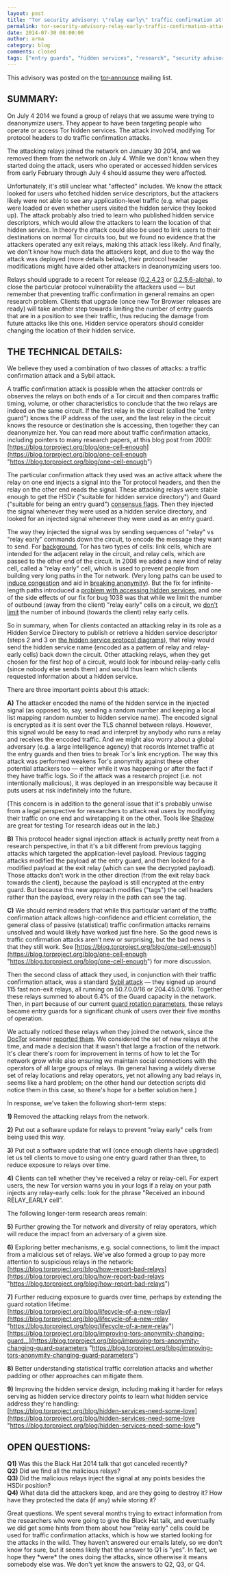 ```yaml
---
layout: post
title: "Tor security advisory: \"relay early\" traffic confirmation attack"
permalink: tor-security-advisory-relay-early-traffic-confirmation-attack
date: 2014-07-30 08:00:00
author: arma
category: blog
comments: closed
tags: ["entry guards", "hidden services", "research", "security advisory"]
---
```


This advisory was posted on the [tor-announce](https://lists.torproject.org/pipermail/tor-announce/2014-July/000094.html) mailing list.

SUMMARY:
--------

On July 4 2014 we found a group of relays that we assume were trying to deanonymize users. They appear to have been targeting people who operate or access Tor hidden services. The attack involved modifying Tor protocol headers to do traffic confirmation attacks.

The attacking relays joined the network on January 30 2014, and we removed them from the network on July 4. While we don't know when they started doing the attack, users who operated or accessed hidden services from early February through July 4 should assume they were affected.

Unfortunately, it's still unclear what "affected" includes. We know the attack looked for users who fetched hidden service descriptors, but the attackers likely were not able to see any application-level traffic (e.g. what pages were loaded or even whether users visited the hidden service they looked up). The attack probably also tried to learn who published hidden service descriptors, which would allow the attackers to learn the location of that hidden service. In theory the attack could also be used to link users to their destinations on normal Tor circuits too, but we found no evidence that the attackers operated any exit relays, making this attack less likely. And finally, we don't know how much data the attackers kept, and due to the way the attack was deployed (more details below), their protocol header modifications might have aided other attackers in deanonymizing users too.

Relays should upgrade to a recent Tor release ([0.2.4.23](https://lists.torproject.org/pipermail/tor-announce/2014-July/000093.html) or [0.2.5.6-alpha](https://lists.torproject.org/pipermail/tor-talk/2014-July/034180.html)), to close the particular protocol vulnerability the attackers used — but remember that preventing traffic confirmation in general remains an open research problem. Clients that upgrade (once new Tor Browser releases are ready) will take another step towards limiting the number of entry guards that are in a position to see their traffic, thus reducing the damage from future attacks like this one. Hidden service operators should consider changing the location of their hidden service.

THE TECHNICAL DETAILS:
----------------------

We believe they used a combination of two classes of attacks: a traffic confirmation attack and a Sybil attack.

A traffic confirmation attack is possible when the attacker controls or observes the relays on both ends of a Tor circuit and then compares traffic timing, volume, or other characteristics to conclude that the two relays are indeed on the same circuit. If the first relay in the circuit (called the "entry guard") knows the IP address of the user, and the last relay in the circuit knows the resource or destination she is accessing, then together they can deanonymize her. You can read more about traffic confirmation attacks, including pointers to many research papers, at this blog post from 2009:  
 [https://blog.torproject.org/blog/one-cell-enough](https://blog.torproject.org/blog/one-cell-enough "https://blog.torproject.org/blog/one-cell-enough")

The particular confirmation attack they used was an active attack where the relay on one end injects a signal into the Tor protocol headers, and then the relay on the other end reads the signal. These attacking relays were stable enough to get the HSDir ("suitable for hidden service directory") and Guard ("suitable for being an entry guard") [consensus flags](https://gitweb.torproject.org/torspec.git/blob/HEAD:/dir-spec.txt#l1775). Then they injected the signal whenever they were used as a hidden service directory, and looked for an injected signal whenever they were used as an entry guard.

The way they injected the signal was by sending sequences of "relay" vs "relay early" commands down the circuit, to encode the message they want to send. For [background](https://gitweb.torproject.org/torspec.git/blob/HEAD:/tor-spec.txt#l364), Tor has two types of cells: link cells, which are intended for the adjacent relay in the circuit, and relay cells, which are passed to the other end of the circuit. In 2008 we added a new kind of relay cell, called a "relay early" cell, which is used to prevent people from building very long paths in the Tor network. (Very long paths can be used to [induce congestion](https://gitweb.torproject.org/torspec.git/blob/HEAD:/proposals/110-avoid-infinite-circuits.txt%20) and aid in [breaking anonymity](http://freehaven.net/anonbib/#congestion-longpaths)). But the fix for infinite-length paths introduced a [problem with accessing hidden services](https://trac.torproject.org/projects/tor/ticket/1038), and one of the side effects of our fix for bug 1038 was that while we limit the number of outbound (away from the client) "relay early" cells on a circuit, we [don't limit](https://lists.torproject.org/pipermail/tor-commits/2009-July/014679.html) the number of inbound (towards the client) relay early cells.

So in summary, when Tor clients contacted an attacking relay in its role as a Hidden Service Directory to publish or retrieve a hidden service descriptor (steps 2 and 3 on [the hidden service protocol diagrams](https://www.torproject.org/docs/hidden-services)), that relay would send the hidden service name (encoded as a pattern of relay and relay-early cells) back down the circuit. Other attacking relays, when they get chosen for the first hop of a circuit, would look for inbound relay-early cells (since nobody else sends them) and would thus learn which clients requested information about a hidden service.

There are three important points about this attack:

**A)** The attacker encoded the name of the hidden service in the injected signal (as opposed to, say, sending a random number and keeping a local list mapping random number to hidden service name). The encoded signal is encrypted as it is sent over the TLS channel between relays. However, this signal would be easy to read and interpret by anybody who runs a relay and receives the encoded traffic. And we might also worry about a global adversary (e.g. a large intelligence agency) that records Internet traffic at the entry guards and then tries to break Tor's link encryption. The way this attack was performed weakens Tor's anonymity against these other potential attackers too — either while it was happening or after the fact if they have traffic logs. So if the attack was a research project (i.e. not intentionally malicious), it was deployed in an irresponsible way because it puts users at risk indefinitely into the future.

(This concern is in addition to the general issue that it's probably unwise from a legal perspective for researchers to attack real users by modifying their traffic on one end and wiretapping it on the other. Tools like [Shadow](http://shadow.github.io/) are great for testing Tor research ideas out in the lab.)

**B)** This protocol header signal injection attack is actually pretty neat from a research perspective, in that it's a bit different from previous tagging attacks which targeted the application-level payload. Previous tagging attacks modified the payload at the entry guard, and then looked for a modified payload at the exit relay (which can see the decrypted payload). Those attacks don't work in the other direction (from the exit relay back towards the client), because the payload is still encrypted at the entry guard. But because this new approach modifies ("tags") the cell headers rather than the payload, every relay in the path can see the tag.

**C)** We should remind readers that while this particular variant of the traffic confirmation attack allows high-confidence and efficient correlation, the general class of passive (statistical) traffic confirmation attacks remains unsolved and would likely have worked just fine here. So the good news is traffic confirmation attacks aren't new or surprising, but the bad news is that they still work. See [https://blog.torproject.org/blog/one-cell-enough](https://blog.torproject.org/blog/one-cell-enough "https://blog.torproject.org/blog/one-cell-enough") for more discussion.

Then the second class of attack they used, in conjunction with their traffic confirmation attack, was a standard [Sybil attack](http://en.wikipedia.org/wiki/Sybil_attack) — they signed up around 115 fast non-exit relays, all running on 50.7.0.0/16 or 204.45.0.0/16. Together these relays summed to about 6.4% of the Guard capacity in the network. Then, in part because of our current [guard rotation parameters](https://blog.torproject.org/blog/improving-tors-anonymity-changing-guard-parameters), these relays became entry guards for a significant chunk of users over their five months of operation.

We actually noticed these relays when they joined the network, since the [DocTor](https://gitweb.torproject.org/doctor.git) scanner [reported them](https://lists.torproject.org/pipermail/tor-consensus-health/2014-January/004134.html). We considered the set of new relays at the time, and made a decision that it wasn't that large a fraction of the network. It's clear there's room for improvement in terms of how to let the Tor network grow while also ensuring we maintain social connections with the operators of all large groups of relays. (In general having a widely diverse set of relay locations and relay operators, yet not allowing any bad relays in, seems like a hard problem; on the other hand our detection scripts did notice them in this case, so there's hope for a better solution here.)

In response, we've taken the following short-term steps:

**1)** Removed the attacking relays from the network.

**2)** Put out a software update for relays to prevent "relay early" cells from being used this way.

**3)** Put out a software update that will (once enough clients have upgraded) let us tell clients to move to using one entry guard rather than three, to reduce exposure to relays over time.

**4)** Clients can tell whether they've received a relay or relay-cell. For expert users, the new Tor version warns you in your logs if a relay on your path injects any relay-early cells: look for the phrase "Received an inbound RELAY\_EARLY cell".

The following longer-term research areas remain:

**5)** Further growing the Tor network and diversity of relay operators, which will reduce the impact from an adversary of a given size.

**6)** Exploring better mechanisms, e.g. social connections, to limit the impact from a malicious set of relays. We've also formed a group to pay more attention to suspicious relays in the network:  
 [https://blog.torproject.org/blog/how-report-bad-relays](https://blog.torproject.org/blog/how-report-bad-relays "https://blog.torproject.org/blog/how-report-bad-relays")

**7)** Further reducing exposure to guards over time, perhaps by extending the guard rotation lifetime:  
 [https://blog.torproject.org/blog/lifecycle-of-a-new-relay](https://blog.torproject.org/blog/lifecycle-of-a-new-relay "https://blog.torproject.org/blog/lifecycle-of-a-new-relay")  
 [https://blog.torproject.org/blog/improving-tors-anonymity-changing-guard...](https://blog.torproject.org/blog/improving-tors-anonymity-changing-guard-parameters "https://blog.torproject.org/blog/improving-tors-anonymity-changing-guard-parameters")

**8)** Better understanding statistical traffic correlation attacks and whether padding or other approaches can mitigate them.

**9)** Improving the hidden service design, including making it harder for relays serving as hidden service directory points to learn what hidden service address they're handling:  
 [https://blog.torproject.org/blog/hidden-services-need-some-love](https://blog.torproject.org/blog/hidden-services-need-some-love "https://blog.torproject.org/blog/hidden-services-need-some-love")

OPEN QUESTIONS:
---------------

**Q1)** Was this the Black Hat 2014 talk that got canceled recently?  
 **Q2)** Did we find all the malicious relays?  
 **Q3)** Did the malicious relays inject the signal at any points besides the HSDir position?  
 **Q4)** What data did the attackers keep, and are they going to destroy it? How have they protected the data (if any) while storing it?

Great questions. We spent several months trying to extract information from the researchers who were going to give the Black Hat talk, and eventually we did get some hints from them about how "relay early" cells could be used for traffic confirmation attacks, which is how we started looking for the attacks in the wild. They haven't answered our emails lately, so we don't know for sure, but it seems likely that the answer to Q1 is "yes". In fact, we hope they \*were\* the ones doing the attacks, since otherwise it means somebody else was. We don't yet know the answers to Q2, Q3, or Q4.
